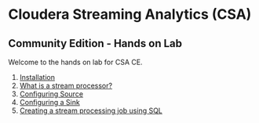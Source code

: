 # Cloudera Streaming Analytics (CSA)
## Community Edition - Hands on Lab

Welcome to the hands on lab for CSA CE.

1) [Installation](lesson/installation.md)
2) [What is a stream processor?](lesson/what_is_a_stream_processor.md)
3) [Configuring Source](lesson/configure_source.md)
4) [Configuring a Sink](lesson/configure_sink.md)
5) [Creating a stream processing job using SQL](lesson/stream_processing_job.md)

